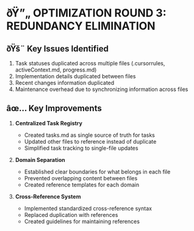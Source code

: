 # ðŸ”„ OPTIMIZATION ROUND 3: REDUNDANCY ELIMINATION

## ðŸš¨ Key Issues Identified
1. Task statuses duplicated across multiple files (.cursorrules, activeContext.md, progress.md)
2. Implementation details duplicated between files
3. Recent changes information duplicated
4. Maintenance overhead due to synchronizing information across files

## âœ… Key Improvements
1. **Centralized Task Registry**
   - Created tasks.md as single source of truth for tasks
   - Updated other files to reference instead of duplicate
   - Simplified task tracking to single-file updates

2. **Domain Separation**
   - Established clear boundaries for what belongs in each file
   - Prevented overlapping content between files
   - Created reference templates for each domain

3. **Cross-Reference System**
   - Implemented standardized cross-reference syntax
   - Replaced duplication with references
   - Created guidelines for maintaining references 
